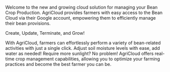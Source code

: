 Welcome to the new and growing cloud solution for managing your Bean Crop Production. AgriCloud provides farmers with easy access to the Bean Cloud via their Google account, empowering them to efficiently manage their bean provisions.

Create, Update, Terminate, and Grow!

With AgriCloud, farmers can effortlessly perform a variety of bean-related activities with just a single click. Adjust soil moisture levels with ease, add water as needed! Require more sunlight? No problem! AgriCloud offers real-time crop management capabilities, allowing you to optimize your farming practices and become the best farmer you can be.
